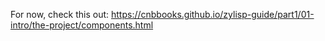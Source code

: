 For now, check this out: <https://cnbbooks.github.io/zylisp-guide/part1/01-intro/the-project/components.html>
